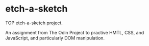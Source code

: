 # etch-a-sketch
TOP etch-a-sketch project.

An assignment from The Odin Project to practive HMTL, CSS, and JavaScript, and particularly DOM manipulation.
